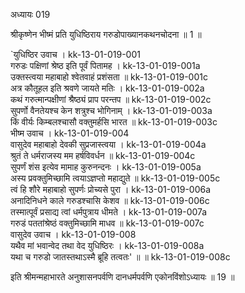 अध्यायः 019

श्रीकृष्णेन भीष्मं प्रति युधिष्ठिराय गरुडोपाख्यानकथनचोदना ॥ 1 ॥

`युधिष्ठिर उवाच ।	kk-13-01-019-001  
गरुडः पक्षिणां श्रेष्ठ इति पूर्वं पितामह ।	kk-13-01-019-001a  
उक्तस्त्वया महाबाहो श्वेतवाहं प्रशंसता ॥	kk-13-01-019-001c  
अत्र कौतूहल इति श्रवणे जायते मतिः ।	kk-13-01-019-002a  
कथं गरुत्मान्पक्षीणां श्रैष्ठ्यं प्राप परन्तप ॥	kk-13-01-019-002c  
सुपर्णो वैनतेयश्च केन शत्रुश्च भोगिनाम् ।	kk-13-01-019-003a  
किं वीर्यः किम्बलश्चासौ वक्तुमर्हसि भारत ॥	kk-13-01-019-003c  
भीष्म उवाच ।	kk-13-01-019-004  
वासुदेव महाबाहो देवकी सुप्रजास्त्वया ।	kk-13-01-019-004a  
श्रुतं ते धर्मराजस्य मम हर्षविवर्धन ॥	kk-13-01-019-004c  
सुपर्णं शंस इत्येव मामाह कुरुनन्दनः ।	kk-13-01-019-005a  
अस्य प्रवक्तुमिच्छामि त्वयाऽज्ञप्तो महाद्युते ॥	kk-13-01-019-005c  
त्वं हि शौरे महाबाहो सुपर्णः प्रोच्यसे पुरा ।	kk-13-01-019-006a  
अनादिनिधने काले गरुडश्चासि केशव ॥	kk-13-01-019-006c  
तस्मात्पूर्वं प्रसाद्य त्वां धर्मपुत्राय धीमते ।	kk-13-01-019-007a  
गरुडं पततांश्रेष्ठं वक्तुमिच्छामि माधव ॥	kk-13-01-019-007c  
वासुदेव उवाच ।	kk-13-01-019-008  
यथैव मां भवान्वेद तथा वेद युधिष्ठिरः ।	kk-13-01-019-008a  
यथा च गरुडो जातस्तथाऽस्मै ब्रूहि तत्वतः' ॥ ॥	kk-13-01-019-008c  

इति श्रीमन्महाभारते अनुशासनपर्वणि दानधर्मपर्वणि एकोनविंशोऽध्यायः ॥ 19 ॥	

